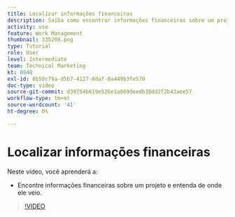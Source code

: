 ```yaml
---
title: Localizar informações financeiras
description: Saiba como encontrar informações financeiras sobre um projeto e entender sua origem.
activity: use
feature: Work Management
thumbnail: 335208.png
type: Tutorial
role: User
level: Intermediate
team: Technical Marketing
kt: 8948
exl-id: 8b50c79a-d5b7-4127-8daf-8a449b3fe570
doc-type: video
source-git-commit: d39754b619e526e1a869deedb38dd2f2b43aee57
workflow-type: tm+mt
source-wordcount: '41'
ht-degree: 0%

---
```


# Localizar informações financeiras

Neste vídeo, você aprenderá a:

* Encontre informações financeiras sobre um projeto e entenda de onde ele veio.

>[!VIDEO](https://video.tv.adobe.com/v/335208/?quality=12)
